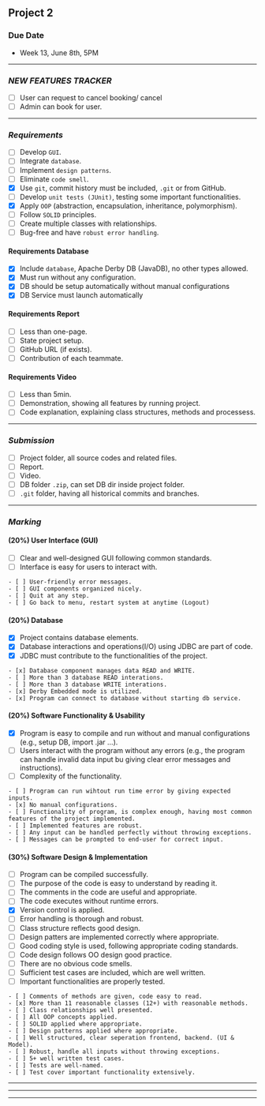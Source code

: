 ## __Project 2__
### Due Date
- Week 13, June 8th, 5PM

--------------------------------------------------

### _NEW FEATURES TRACKER_
- [ ] User can request to cancel booking/ cancel
- [ ] Admin can book for user.

--------------------------------------------------

### _Requirements_
- [ ] Develop `GUI`.
- [ ] Integrate `database`.
- [ ] Implement `design patterns`.
- [ ] Eliminate `code smell`.
- [x] Use `git`, commit history must be included, `.git` or from GitHub.
- [ ] Develop `unit tests (JUnit)`, testing some important functionalities.
- [x] Apply `OOP` (abstraction, encapsulation, inheritance, polymorphism).
- [ ] Follow `SOLID` principles.
- [ ] Create multiple classes with relationships.
- [ ] Bug-free and have `robust error handling`.

#### Requirements Database
- [x] Include `database`, Apache Derby DB (JavaDB), no other types allowed.
- [x] Must run without any configuration.
- [x] DB should be setup automatically without manual configurations
- [x] DB Service must launch automatically

#### Requirements Report
- [ ] Less than one-page.
- [ ] State project setup.
- [ ] GitHub URL (if exists).
- [ ] Contribution of each teammate.

#### Requirements Video
- [ ] Less than 5min.
- [ ] Demonstration, showing all features by running project.
- [ ] Code explanation, explaining class structures, methods and processess.

--------------------------------------------------

### _Submission_
- [ ] Project folder, all source codes and related files.
- [ ] Report.
- [ ] Video.
- [ ] DB folder `.zip`, can set DB dir inside project folder.
- [ ] `.git` folder, having all historical commits and branches.

--------------------------------------------------

### _Marking_
#### __(20%) User Interface (GUI)__
- [ ] Clear and well-designed GUI following common standards.
- [ ] Interface is easy for users to interact with.
```
- [ ] User-friendly error messages.
- [ ] GUI components organized nicely.
- [ ] Quit at any step.
- [ ] Go back to menu, restart system at anytime (Logout)
```

#### __(20%) Database__
- [x] Project contains database elements.
- [x] Database interactions and operations(I/O) using JDBC are part of code.
- [x] JDBC must contribute to the functionalities of the project.
```
- [x] Database component manages data READ and WRITE.
- [ ] More than 3 database READ interations.
- [ ] More than 3 database WRITE interations.
- [x] Derby Embedded mode is utilized.
- [x] Program can connect to database without starting db service.
```

#### __(20%) Software Functionality & Usability__
- [x] Program is easy to compile and run without and manual configurations (e.g., setup DB, import .jar ...).
- [ ] Users interact with the program without any errors (e.g., the program can handle invalid data input bu giving clear error messages and instructions).
- [ ] Complexity of the functionality.
```
- [ ] Program can run wihtout run time error by giving expected inputs.
- [x] No manual configurations.
- [ ] Functionality of program, is complex enough, having most common features of the project implemented.
- [ ] Implemented features are robust.
- [ ] Any input can be handled perfectly without throwing exceptions.
- [ ] Messages can be prompted to end-user for correct input.
```

#### __(30%) Software Design & Implementation__
- [ ] Program can be compiled successfully.
- [ ] The purpose of the code is easy to understand by reading it.
- [ ] The comments in the code are useful and appropriate.
- [ ] The code executes without runtime errors.
- [x] Version control is applied.
- [ ] Error handling is thorough and robust.
- [ ] Class structure reflects good design.
- [ ] Design patters are implemented correctly where appropriate.
- [ ] Good coding style is used, following appropriate coding standards.
- [ ] Code design follows OO design good practice.
- [ ] There are no obvious code smells.
- [ ] Sufficient test cases are included, which are well written.
- [ ] Important functionalities are properly tested.
```
- [ ] Comments of methods are given, code easy to read.
- [x] More than 11 reasonable classes (12+) with reasonable methods.
- [ ] Class relationships well presented.
- [ ] All OOP concepts applied.
- [ ] SOLID applied where appropriate.
- [ ] Design patterns applied where appropriate.
- [ ] Well structured, clear seperation frontend, backend. (UI & Model).
- [ ] Robust, handle all inputs without throwing exceptions.
- [ ] 5+ well written test cases.
- [ ] Tests are well-named.
- [ ] Test cover important functionality extensively.
```

--------------------------------------------------
--------------------------------------------------
--------------------------------------------------